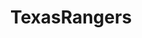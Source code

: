 ---
title: TexasRangers
crosslinks:
- youtubefactsbot
- baseball
- '2013'
- gallofaces
- nfl
- AskReddit
- Torontobluejays
- iamverybadass
- sysadmin
- asoiaf
- cscareerquestions
- MassdropBot
- CHICubs
- WahoosTipi
- reddit_stream
- funny
- BaseballTradeDeadline
- texas
- sports
- tmsbmeta
---